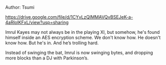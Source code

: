 Author: Tsumi

https://drive.google.com/file/d/1CYvLzQIMMAVQvBSEJeK-a-4aRlolKFxL/view?usp=sharing

Imrul Kayes may not always be in the playing XI, but somehow, he's found himself inside an AES encryption scheme. We don't know how. He doesn't know how. But he's in. And he’s trolling hard.

Instead of swinging the bat, Imrul is now swinging bytes, and dropping more blocks than a DJ with Parkinson’s.

